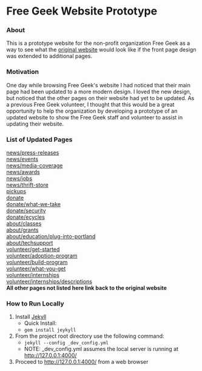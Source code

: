 # Free Geek Website Prototype

### About
This is a prototype website for the non-profit organization Free Geek as a way to see what the [original website](http://www.freegeek.org/) would look like if the front page design was extended to additional pages.

### Motivation
One day while browsing Free Geek's website I had noticed that their main page had been updated to a more modern design. I loved the new design, but noticed that the other pages on their website had yet to be updated. As a previous Free Geek volunteer, I thought that this would be a great opportunity to help the organization by developing a prototype of an updated website to show the Free Geek staff and volunteer to assist in updating their website. 

### List of Updated Pages
[news/press-releases](http://kp646576.github.io/Free-Geek-Prototype/news/press-releases)  
[news/events](http://kp646576.github.io/Free-Geek-Prototype/news/events)  
[news/media-coverage](http://kp646576.github.io/Free-Geek-Prototype/news/media-coverage)    
[news/awards](http://kp646576.github.io/Free-Geek-Prototype/news/awards)    
[news/jobs](http://kp646576.github.io/Free-Geek-Prototype/news/jobs)    
[news/thrift-store](http://kp646576.github.io/Free-Geek-Prototype/news/thrift-store)  
[pickups](http://kp646576.github.io/Free-Geek-Prototype/pickups)  
[donate](http://kp646576.github.io/Free-Geek-Prototype/donate)  
[donate/what-we-take](http://kp646576.github.io/Free-Geek-Prototype/donate/what-we-take)  
[donate/security](http://kp646576.github.io/Free-Geek-Prototype/donate/security)  
[donate/ecycles](http://kp646576.github.io/Free-Geek-Prototype/donate/ecycles)   
[about/classes](http://kp646576.github.io/Free-Geek-Prototype/about/classes)  
[about/grants](http://kp646576.github.io/Free-Geek-Prototype/about/grants)  
[about/education/plug-into-portland](http://kp646576.github.io/Free-Geek-Prototype/about/education/plug-into-portland)  
[about/techsupport](http://kp646576.github.io/Free-Geek-Prototype/about/techsupport)  
[volunteer/get-started](http://kp646576.github.io/Free-Geek-Prototype/volunteer/get-started)  
[volunteer/adoption-program](http://kp646576.github.io/Free-Geek-Prototype/volunteer/adoption-program)  
[volunteer/build-program](http://kp646576.github.io/Free-Geek-Prototype/volunteer/build-program)  
[volunteer/what-you-get](http://kp646576.github.io/Free-Geek-Prototype/volunteer/what-you-get)  
[volunteer/internships](http://kp646576.github.io/Free-Geek-Prototype/volunteer/internships)  
[volunteer/internships/descriptions](http://kp646576.github.io/Free-Geek-Prototype/volunteer/internships/descriptions)  
**All other pages not listed here link back to the original website**

### How to Run Locally
1. Install [Jekyll](https://jekyllrb.com/docs/installation/)
    * Quick Install:
    * ```gem install jeykyll```
2. From the project root directory use the following command:
    * ```jekyll --config _dev_config.yml ```
    * NOTE: _dev_config.yml assumes the local server is running at http://127.0.0.1:4000/
3. Proceed to http://127.0.0.1:4000/ from a web browser
